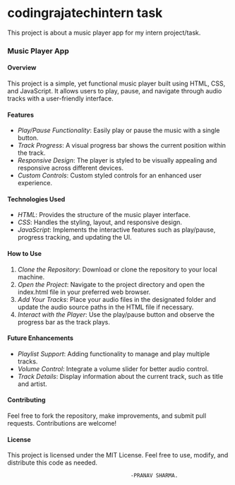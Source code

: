 # codingrajatechintern task
This project is about a music player app for my intern project/task.
### Music Player App

#### Overview
This project is a simple, yet functional music player built using HTML, CSS, and JavaScript. It allows users to play, pause, and navigate through audio tracks with a user-friendly interface.

#### Features
- *Play/Pause Functionality*: Easily play or pause the music with a single button.
- *Track Progress*: A visual progress bar shows the current position within the track.
- *Responsive Design*: The player is styled to be visually appealing and responsive across different devices.
- *Custom Controls*: Custom styled controls for an enhanced user experience.

#### Technologies Used
- *HTML*: Provides the structure of the music player interface.
- *CSS*: Handles the styling, layout, and responsive design.
- *JavaScript*: Implements the interactive features such as play/pause, progress tracking, and updating the UI.

#### How to Use
1. *Clone the Repository*: Download or clone the repository to your local machine.
2. *Open the Project*: Navigate to the project directory and open the index.html file in your preferred web browser.
3. *Add Your Tracks*: Place your audio files in the designated folder and update the audio source paths in the HTML file if necessary.
4. *Interact with the Player*: Use the play/pause button and observe the progress bar as the track plays.

#### Future Enhancements
- *Playlist Support*: Adding functionality to manage and play multiple tracks.
- *Volume Control*: Integrate a volume slider for better audio control.
- *Track Details*: Display information about the current track, such as title and artist.

#### Contributing
Feel free to fork the repository, make improvements, and submit pull requests. Contributions are welcome!

#### License
This project is licensed under the MIT License. Feel free to use, modify, and distribute this code as needed.


                                           -PRANAV SHARMA.
